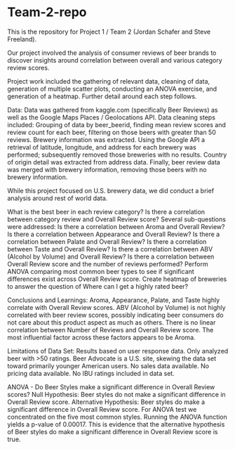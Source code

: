 # Team-2-repo

This is the repository for Project 1 / Team 2 (Jordan Schafer and Steve Freeland).

Our project involved the analysis of consumer reviews of beer brands to discover insights around correlation between overall and various category review scores.

Project work included the gathering of relevant data, cleaning of data, generation of multiple scatter plots, conducting an ANOVA exercise, and generation of a heatmap. Further detail around each step follows.

Data:
Data was gathered from kaggle.com (specifically Beer Reviews) as well as the Google Maps Places / Geolocations API. 
Data cleaning steps included:
Grouping of data by beer_beerid, finding mean review scores and review count for each beer, filtering on those beers with greater than 50 reviews. Brewery information was extracted. Using the Google API a retrieval of latitude, longitude, and address for each brewery was performed; subsequently removed those breweries with no results. Country of origin detail was extracted from address data. Finally, beer review data was merged with brewery information, removing those beers with no brewery information.

While this project focused on U.S. brewery data, we did conduct a brief analysis around rest of world data.

What is the best beer in each review category?
Is there a correlation between category review and Overall Review score? Several sub-questions were addressed:
  Is there a correlation between Aroma and Overall Review?
  Is there a correlation between Appearance and Overall Review?
  Is there a correlation between Palate and Overall Review?
  Is there a correlation between Taste and Overall Review?
  Is there a correlation between ABV (Alcohol by Volume) and Overall Review?
  Is there a correlation between Overall Review score and the number of reviews performed?
Perform ANOVA comparing most common beer types to see if significant differences exist across Overall Review score.
Create heatmap of breweries to answer the question of Where can I get a highly rated beer?

Conclusions and Learnings:
Aroma, Appearance, Palate, and Taste highly correlate with Overall Review scores.
ABV (Alcohol by Volume) is not highly correlated with beer review scores, possibly indicating beer consumers do not care about this product aspect as much as others.
There is no linear correlation between Number of Reviews and Overall Review score. 
The most influential factor across these factors appears to be Aroma.  

Limitations of Data Set:
Results based on user response data.
Only analyzed beer with >50 ratings.
Beer Advocate is a U.S. site, skewing the data set toward primarily younger American users.
No sales data available.
No pricing data available.
No IBU ratings included in data set.

ANOVA - Do Beer Styles make a significant difference in Overall Review scores?
Null Hypothesis: Beer styles do not make a significant difference in Overall Review score.
Alternative Hypothesis: Beer styles do make a significant difference in Overall Review score.
For ANOVA test we concentrated on the five most common styles.
Running the ANOVA function yields a p-value of 0.00017.
This is evidence that the alternative hypothesis of Beer styles do make a significant difference in Overall Review score is true.
